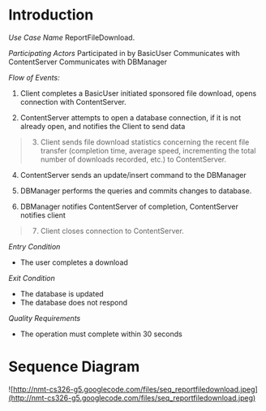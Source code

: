 # Introduction #

_Use Case Name_  ReportFileDownload.

_Participating Actors_
Participated in by BasicUser
Communicates with ContentServer
Communicates with DBManager

_Flow of Events:_

  1. Client completes a BasicUser initiated sponsored file download, opens connection with ContentServer.

2. ContentServer attempts to open a database connection, if it is not already open, and notifies the Client to send data

> 3. Client sends file download statistics concerning the recent file transfer (completion time, average speed, incrementing the total number of downloads recorded, etc.) to ContentServer.

4. ContentServer sends an update/insert command to the DBManager

5. DBManager performs the queries and commits changes to database.

6. DBManager notifies ContentServer of completion, ContentServer notifies client

> 7. Client closes connection to ContentServer.

_Entry Condition_
  * The user completes a download

_Exit Condition_
  * The database is updated
  * The database does not respond

_Quality Requirements_
  * The operation must complete within 30 seconds

# Sequence Diagram #

![http://nmt-cs326-g5.googlecode.com/files/seq_reportfiledownload.jpeg](http://nmt-cs326-g5.googlecode.com/files/seq_reportfiledownload.jpeg)